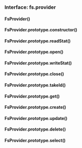 ### Interface: fs.provider

#### FsProvider()



#### FsProvider.prototype.constructor()



#### FsProvider.prototype.readStat()



#### FsProvider.prototype.open()



#### FsProvider.prototype.writeStat()



#### FsProvider.prototype.close()



#### FsProvider.prototype.takeId()



#### FsProvider.prototype.get()



#### FsProvider.prototype.create()



#### FsProvider.prototype.update()



#### FsProvider.prototype.delete()



#### FsProvider.prototype.select()



